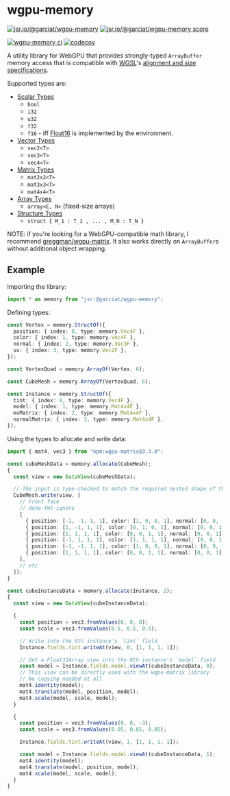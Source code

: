 # wgpu-memory

[![jsr.io/@garciat/wgpu-memory](https://jsr.io/badges/@garciat/wgpu-memory)](https://jsr.io/@garciat/wgpu-memory)
[![jsr.io/@garciat/wgpu-memory score](https://jsr.io/badges/@garciat/wgpu-memory/score)](https://jsr.io/@garciat/wgpu-memory)

[![wgpu-memory ci](https://github.com/garciat/wgpu-memory/workflows/ci/badge.svg)](https://github.com/garciat/wgpu-memory)
[![codecov](https://codecov.io/gh/garciat/wgpu-memory/branch/main/graph/badge.svg?token=KEKZ52NXGP)](https://codecov.io/gh/garciat/wgpu-memory)

A utility library for WebGPU that provides strongly-typed `ArrayBuffer` memory
access that is compatible with [WGSL](https://gpuweb.github.io/gpuweb/wgsl/)'s
[alignment and size specifications](https://gpuweb.github.io/gpuweb/wgsl/#alignment-and-size).

Supported types are:

- [Scalar Types](https://gpuweb.github.io/gpuweb/wgsl/#scalar-types)
  - `bool`
  - `i32`
  - `u32`
  - `f32`
  - `f16` - iff [Float16](https://github.com/tc39/proposal-float16array) is
    implemented by the environment.
- [Vector Types](https://gpuweb.github.io/gpuweb/wgsl/#vector-types)
  - `vec2<T>`
  - `vec3<T>`
  - `vec4<T>`
- [Matrix Types](https://gpuweb.github.io/gpuweb/wgsl/#matrix-types)
  - `mat2x2<T>`
  - `mat3x3<T>`
  - `mat4x4<T>`
- [Array Types](https://gpuweb.github.io/gpuweb/wgsl/#array-types)
  - `array<E, N>` (fixed-size arrays)
- [Structure Types](https://gpuweb.github.io/gpuweb/wgsl/#struct-types)
  - `struct { M_1 : T_1 , ... , M_N : T_N }`

NOTE: if you're looking for a WebGPU-compatible math library, I recommend
[greggman/wgpu-matrix](https://github.com/greggman/wgpu-matrix). It also works
directly on `ArrayBuffer`s without additional object wrapping.

## Example

Importing the library:

```typescript
import * as memory from "jsr:@garciat/wgpu-memory";
```

Defining types:

```typescript
const Vertex = memory.StructOf({
  position: { index: 0, type: memory.Vec4F },
  color: { index: 1, type: memory.Vec4F },
  normal: { index: 2, type: memory.Vec3F },
  uv: { index: 3, type: memory.Vec2F },
});

const VertexQuad = memory.ArrayOf(Vertex, 6);

const CubeMesh = memory.ArrayOf(VertexQuad, 6);

const Instance = memory.StructOf({
  tint: { index: 0, type: memory.Vec4F },
  model: { index: 1, type: memory.Mat4x4F },
  mvMatrix: { index: 2, type: memory.Mat4x4F },
  normalMatrix: { index: 3, type: memory.Mat4x4F },
});
```

Using the types to allocate and write data:

```typescript
import { mat4, vec3 } from "npm:wgpu-matrix@3.3.0";

const cubeMeshData = memory.allocate(CubeMesh);
{
  const view = new DataView(cubeMeshData);

  // The input is type-checked to match the required nested shape of the data
  CubeMesh.write(view, [
    // Front face
    // deno-fmt-ignore
    [
      { position: [-1, -1, 1, 1], color: [1, 0, 0, 1], normal: [0, 0, 1], uv: [0, 0] },
      { position: [1, -1, 1, 1], color: [0, 1, 0, 1], normal: [0, 0, 1], uv: [1, 0] },
      { position: [1, 1, 1, 1], color: [0, 0, 1, 1], normal: [0, 0, 1], uv: [1, 1] },
      { position: [-1, 1, 1, 1], color: [1, 1, 1, 1], normal: [0, 0, 1], uv: [0, 1] },
      { position: [-1, -1, 1, 1], color: [1, 0, 0, 1], normal: [0, 0, 1], uv: [0, 0] },
      { position: [1, 1, 1, 1], color: [0, 0, 1, 1], normal: [0, 0, 1], uv: [1, 1] },
    ],
    // etc
  ]);
}

const cubeInstanceData = memory.allocate(Instance, 2);
{
  const view = new DataView(cubeInstanceData);

  {
    const position = vec3.fromValues(0, 0, 0);
    const scale = vec3.fromValues(0.5, 0.5, 0.5);

    // Write into the 0th instance's `tint` field
    Instance.fields.tint.writeAt(view, 0, [1, 1, 1, 1]);

    // Get a Float32Array view into the 0th instance's `model` field
    const model = Instance.fields.model.viewAt(cubeInstanceData, 0);
    // This view can be directly used with the wgpu-matrix library
    // No copying needed at all
    mat4.identity(model);
    mat4.translate(model, position, model);
    mat4.scale(model, scale, model);
  }

  {
    const position = vec3.fromValues(0, 0, -3);
    const scale = vec3.fromValues(0.05, 0.05, 0.05);

    Instance.fields.tint.writeAt(view, 1, [1, 1, 1, 1]);

    const model = Instance.fields.model.viewAt(cubeInstanceData, 1);
    mat4.identity(model);
    mat4.translate(model, position, model);
    mat4.scale(model, scale, model);
  }
}
```
